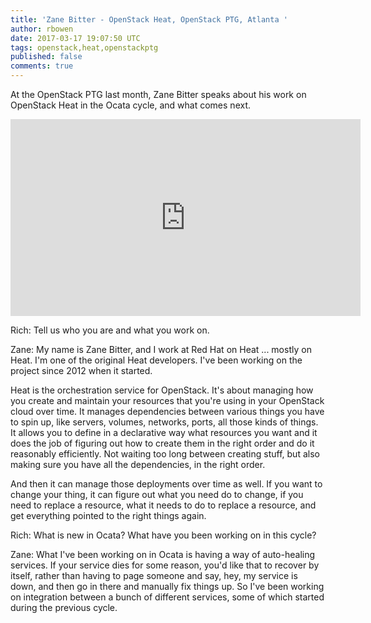 ```yaml
---
title: 'Zane Bitter - OpenStack Heat, OpenStack PTG, Atlanta '
author: rbowen
date: 2017-03-17 19:07:50 UTC
tags: openstack,heat,openstackptg
published: false
comments: true
---
```


At the OpenStack PTG last month, Zane Bitter speaks about his work on OpenStack Heat in the Ocata cycle, and what comes next.

<iframe width="560" height="315" src="https://www.youtube.com/embed/9JyEYnz3Oxw?list=PLOuHvpVx7kYksG0NFaCaQsSkrUlj3Oq4S" frameborder="0" allowfullscreen></iframe>

Rich: Tell us who you are and what you work on.

Zane: My name is Zane Bitter, and I work at Red Hat on Heat ... mostly on Heat. I'm one of the original Heat developers. I've been working on the project since 2012 when it started.

Heat is the orchestration service for OpenStack. It's about managing how you create and maintain your resources that you're using in your OpenStack cloud over time. It manages dependencies between various things you have to spin up, like servers, volumes, networks, ports, all those kinds of things. It allows you to define in a declarative way what resources you want and it does the job of figuring out how to create them in the right order and do it reasonably efficiently. Not waiting too long between creating stuff, but also making sure you have all the dependencies, in the right order.

And then it can manage those deployments over time as well. If you want to change your thing, it can figure out what you need do to change, if you need to replace a resource, what it needs to do to replace a resource, and get everything pointed to the right things again.

Rich: What is new in Ocata? What have you been working on in this cycle?

Zane: What I've been working on in Ocata is having a way of auto-healing services. If your service dies for some reason, you'd like that to recover by itself, rather than having to page someone and say, hey, my service is down, and then go in there and manually fix things up. So I've been working on integration between a bunch of different services, some of which started during the previous cycle.